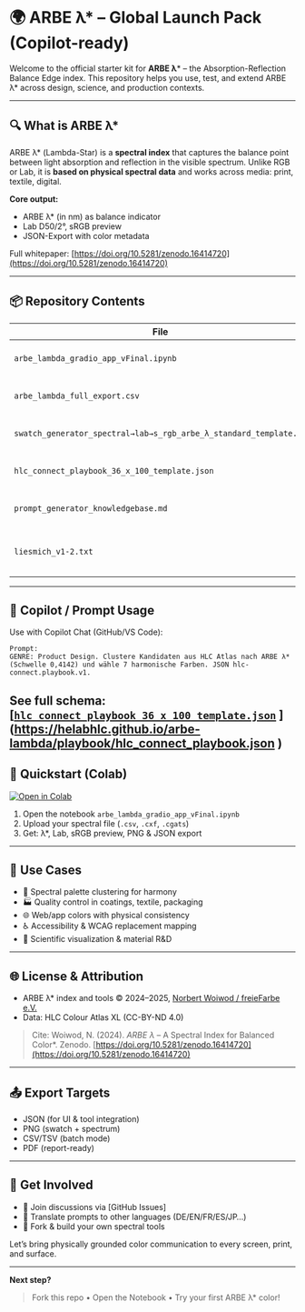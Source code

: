 
# 🌍 ARBE λ* – Global Launch Pack (Copilot-ready)

Welcome to the official starter kit for **ARBE λ*** – the Absorption-Reflection Balance Edge index. This repository helps you use, test, and extend ARBE λ* across design, science, and production contexts.

---

## 🔍 What is ARBE λ*

ARBE λ* (Lambda-Star) is a **spectral index** that captures the balance point between light absorption and reflection in the visible spectrum. Unlike RGB or Lab, it is **based on physical spectral data** and works across media: print, textile, digital.

**Core output:**
- ARBE λ* (in nm) as balance indicator
- Lab D50/2°, sRGB preview
- JSON-Export with color metadata

Full whitepaper: [https://doi.org/10.5281/zenodo.16414720](https://doi.org/10.5281/zenodo.16414720)

---

## 📦 Repository Contents

| File | Description |
|------|-------------|
| `arbe_lambda_gradio_app_vFinal.ipynb` | Gradio Web App for λ* analysis from spectral input |
| `arbe_lambda_full_export.csv` | Full export of HLC Atlas colors with computed λ* |
| `swatch_generator_spectral→lab→s_rgb_arbe_λ_standard_template.py` | Core script for spectral→Lab→sRGB + λ* computation |
| `hlc_connect_playbook_36_x_100_template.json` | Prompt playbook for 36 design genres × 10 actions |
| `prompt_generator_knowledgebase.md` | Documentation of the ARBE λ* prompt generator |
| `liesmich_v1-2.txt` | License and background for HLC Colour Atlas XL (CC-BY-ND 4.0) |

---

## 🤖 Copilot / Prompt Usage

Use with Copilot Chat (GitHub/VS Code):

```
Prompt:
GENRE: Product Design. Clustere Kandidaten aus HLC Atlas nach ARBE λ* (Schwelle 0,4142) und wähle 7 harmonische Farben. JSON hlc-connect.playbook.v1.
```

See full schema: [[`hlc_connect_playbook_36_x_100_template.json`](hlc_connect_playbook_36_x_100_template.json)
](https://helabhlc.github.io/arbe-lambda/playbook/hlc_connect_playbook.json
)
---

## 🧪 Quickstart (Colab)

[![Open in Colab](https://colab.research.google.com/assets/colab-badge.svg)](https://colab.research.google.com)

1. Open the notebook `arbe_lambda_gradio_app_vFinal.ipynb`
2. Upload your spectral file (`.csv`, `.cxf`, `.cgats`)
3. Get: λ*, Lab, sRGB preview, PNG & JSON export

---

## 🔄 Use Cases

- 🎨 Spectral palette clustering for harmony
- 🏭 Quality control in coatings, textile, packaging
- 🌐 Web/app colors with physical consistency
- ♿ Accessibility & WCAG replacement mapping
- 🔬 Scientific visualization & material R&D

---

## 🌐 License & Attribution

- ARBE λ* index and tools © 2024–2025, [Norbert Woiwod / freieFarbe e.V.](https://www.freiefarbe.de)
- Data: HLC Colour Atlas XL (CC-BY-ND 4.0)

> Cite: Woiwod, N. (2024). *ARBE λ* – A Spectral Index for Balanced Color*. Zenodo. [https://doi.org/10.5281/zenodo.16414720](https://doi.org/10.5281/zenodo.16414720)

---

## 📤 Export Targets

- JSON (for UI & tool integration)
- PNG (swatch + spectrum)
- CSV/TSV (batch mode)
- PDF (report-ready)

---

## 📣 Get Involved

- 🧵 Join discussions via [GitHub Issues]
- 🔄 Translate prompts to other languages (DE/EN/FR/ES/JP…)
- 🔧 Fork & build your own spectral tools

Let’s bring physically grounded color communication to every screen, print, and surface.

---

**Next step?**
> Fork this repo • Open the Notebook • Try your first ARBE λ* color!
